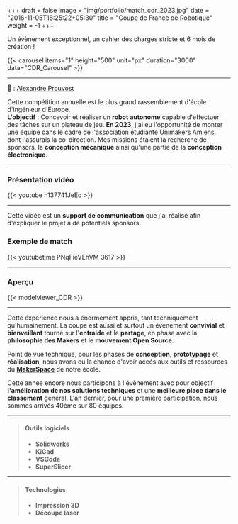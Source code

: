 +++
draft = false
image = "img/portfolio/match_cdr_2023.jpg"
date = "2016-11-05T18:25:22+05:30"
title = "Coupe de France de Robotique"
weight = -1
+++

Un évènement exceptionnel, un cahier des charges stricte et 6 mois de création !

<!--more-->
{{< carousel items="1" height="500" unit="px" duration="3000" data="CDR_Carousel" >}}

---

📸 : [Alexandre Prouvost](https://www.linkedin.com/search/results/all/?fetchDeterministicClustersOnly=true&heroEntityKey=urn%3Ali%3Afsd_profile%3AACoAABxiIFkBtblVHnqbpmA1rnSBEohWrMPPLkc&keywords=alexandre%20prouvost&origin=RICH_QUERY_SUGGESTION&position=1&searchId=6f376a2d-c833-46a8-9358-90f01049af60&sid=kDo&spellCorrectionEnabled=false "Linkedin")

Cette compétition annuelle est le plus grand rassemblement d'école d'ingénieur d'Europe.  
**L'objectif** : Concevoir et réaliser un **robot autonome** capable d'effectuer des tâches sur un plateau de jeu.
**En 2023**, j'ai eu l'opportunité de monter une équipe dans le cadre de  l'association étudiante [Unimakers Amiens](https://unimakers.github.io), dont j'assurais la co-direction. Mes missions étaient la recherche de sponsors, la **conception mécanique** ainsi qu'une partie de la **conception électronique**.

---

### Présentation vidéo

{{< youtube h137741JeEo >}}

---

Cette vidéo est un **support de communication** que j'ai réalisé afin d'expliquer le projet à de potentiels sponsors.

### Exemple de match

{{< youtubetime PNqFieVEhVM 3617 >}}

---

### Aperçu
  
{{< modelviewer_CDR >}}

---

Cette éxperience nous a énormement appris, tant techniquement qu'humainement. La coupe est aussi et surtout un évènement **convivial** et **bienveillant** tourné sur l'**entraide** et le **partage**, en phase avec la **philosophie des Makers** et le **mouvement Open Source**.

Point de vue technique, pour les phases de **conception**, **prototypage** et **réalisation**, nous avons eu la chance d'avoir accés aux outils et ressources du **[MakerSpace](https://makerspace-amiens.fr)** de notre école.

Cette année encore nous participons à l'évènement avec pour objectif **l'amélioration de nos solutions techniques** et une **meilleure place dans le classement** général. L'an dernier, pour une première participation, nous sommes arrivés 40ème sur 80 équipes.

---
  
>#### Outils logiciels
>
>- **Solidworks**
>- **KiCad**
>- **VSCode**
>- **SuperSlicer**

---

>#### Technologies
>
>- **Impression 3D**
>- **Découpe laser**
